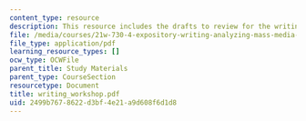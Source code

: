 ```yaml
---
content_type: resource
description: This resource includes the drafts to review for the writing workshop.
file: /media/courses/21w-730-4-expository-writing-analyzing-mass-media-spring-2001/2499b7678622d3bf4e21a9d608f6d1d8_writing_workshop.pdf
file_type: application/pdf
learning_resource_types: []
ocw_type: OCWFile
parent_title: Study Materials
parent_type: CourseSection
resourcetype: Document
title: writing_workshop.pdf
uid: 2499b767-8622-d3bf-4e21-a9d608f6d1d8
---
```

